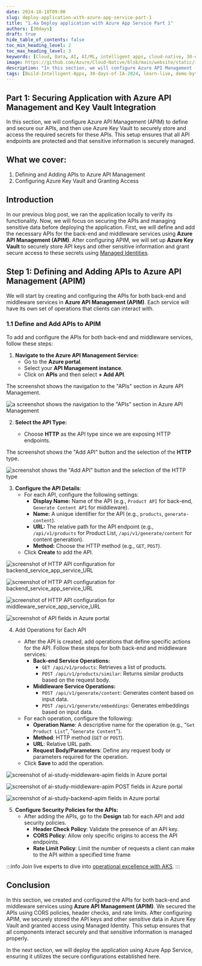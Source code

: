 ```yaml
---
date: 2024-10-10T09:00
slug: deploy-application-with-azure-app-service-part-1
title: "1.4a Deploy application with Azure App Service Part 1"
authors: [30days]
draft: true
hide_table_of_contents: false
toc_min_heading_level: 2
toc_max_heading_level: 3
keywords: [Cloud, Data, AI, AI/ML, intelligent apps, cloud-native, 30-days-2024, 30-days, enterprise apps, digital experiences, app modernization, serverless, ai apps]
image: https://github.com/Azure/Cloud-Native/blob/main/website/static/img/ogImage.png
description: "In this section, we will configure Azure API Management (APIM) to define and secure our APIs, and then use Azure Key Vault to securely store and access the required secrets for these APIs. This setup ensures that all API endpoints are protected and that sensitive information is securely managed." 
tags: [Build-Intelligent-Apps, 30-days-of-IA-2024, learn-live, demo-bytes, community-gallery, azure-kubernetes-service, azure-functions, azure-openai, azure-container-apps, azure-cosmos-db, github-copilot, github-codespaces, github-actions]
---
```


<head> 
  <meta property="og:url" content="https://azure.github.io/cloud-native/30-days-of-ia-2024/deploy-application-with-azure-app-service-part-1"/>
  <meta property="og:type" content="website"/>
  <meta property="og:title" content="**Build Intelligent Apps | AI Apps on Azure"/>
  <meta property="og:description" content="In this section, we will configure Azure API Management (APIM) to define and secure our APIs, and then use Azure Key Vault to securely store and access the required secrets for these APIs. This setup ensures that all API endpoints are protected and that sensitive information is securely managed."/>
  <meta property="og:image" content="https://github.com/Azure/Cloud-Native/blob/main/website/static/img/ogImage.png"/>
  <meta name="twitter:url" content="https://azure.github.io/Cloud-Native/30-days-of-ia-2024/deploy-application-with-azure-app-service-part-1" />
  <meta name="twitter:title" content="**Build Intelligent Apps | AI Apps on Azure" />
  <meta name="twitter:description" content="In this section, we will configure Azure API Management (APIM) to define and secure our APIs, and then use Azure Key Vault to securely store and access the required secrets for these APIs. This setup ensures that all API endpoints are protected and that sensitive information is securely managed." />
  <meta name="twitter:image" content="https://azure.github.io/Cloud-Native/img/ogImage.png" />
  <meta name="twitter:card" content="summary_large_image" />
  <meta name="twitter:creator" content="@devanshidiaries" />
  <link rel="canonical" href="https://azure.github.io/Cloud-Native/30-days-of-ia-2024/deploy-application-with-azure-app-service-part-1" />
</head>

<!-- End METADATA -->

## Part 1: Securing Application with Azure API Management and Key Vault Integration

In this section, we will configure Azure API Management (APIM) to define and secure our APIs, and then use Azure Key Vault to securely store and access the required secrets for these APIs. This setup ensures that all API endpoints are protected and that sensitive information is securely managed.

## What we cover:

1. Defining and Adding APIs to Azure API Management  
2. Configuring Azure Key Vault and Granting Access  

## Introduction

In our previous blog post, we ran the application locally to verify its functionality. Now, we will focus on securing the APIs and managing sensitive data before deploying the application. First, we will define and add the necessary APIs for the back-end and middleware services using **Azure API Management (APIM)**. After configuring APIM, we will set up **Azure Key Vault** to securely store API keys and other sensitive information and grant secure access to these secrets using [Managed Identities](https://learn.microsoft.com/azure/app-service/overview-managed-identity?tabs=portal%2Chttp?ocid=biafy25h1_30daysofia_webpage_azuremktg).

## Step 1: Defining and Adding APIs to Azure API Management (APIM)

We will start by creating and configuring the APIs for both back-end and middleware services in **Azure API Management (APIM)**. Each service will have its own set of operations that clients can interact with. 

### 1.1 Define and Add APIs to APIM 

To add and configure the APIs for both back-end and middleware services, follow these steps: 

1. **Navigate to the Azure API Management Service:**
    - Go to the **Azure portal**.
    - Select your **API Management instance**.
    - Click on **APIs** and then select **+ Add API**.

The screenshot shows the navigation to the "APIs" section in Azure API Management.

![a screenshot shows the navigation to the "APIs" section in Azure API Management](../../static/img/30-days-of-ia-2024/blogs/2024-10-10/1-4a-1.png)

2. **Select the API Type:**

    - Choose **HTTP** as the API type since we are exposing HTTP endpoints.

The screenshot shows the "Add API" button and the selection of the **HTTP** type. 

![screenshot shows the "Add API" button and the selection of the HTTP type](../../static/img/30-days-of-ia-2024/blogs/2024-10-10/1-4a-2.png)

3. **Configure the API Details**:
    - For each API, configure the following settings:
      - **Display Name:** Name of the API (e.g., `Product API` for back-end, `Generate Content API` for middleware).
      - **Name:** A unique identifier for the API (e.g., `products`, `generate-content`).
      - **URL:** The relative path for the API endpoint (e.g., `/api/v1/products` for Product List, `/api/v1/generate/content` for content generation).
      - **Method:** Choose the HTTP method (e.g., `GET`, `POST`).
    - Click **Create** to add the API.

![screenshot of HTTP API configuration for backend_service_app_service_URL](../../static/img/30-days-of-ia-2024/blogs/2024-10-10/1-4a-3.png)

![screenshot of HTTP API configuration for backend_service_app_service_URL](../../static/img/30-days-of-ia-2024/blogs/2024-10-10/1-4a-4.png)

![screenshot of HTTP API configuration for middleware_service_app_service_URL](../../static/img/30-days-of-ia-2024/blogs/2024-10-10/1-4a-5.png)

![screenshot of API fields in Azure portal](../../static/img/30-days-of-ia-2024/blogs/2024-10-10/1-4a-6.png)

  4. Add Operations for Each API

      - After the API is created, add operations that define specific actions for the API. Follow these steps for both back-end and middleware services:
        - **Back-end Service Operations:**
            - `GET /api/v1/products`: Retrieves a list of products.
            - `POST /api/v1/products/similar`: Returns similar products based on the request body.
        - **Middleware Service Operations:**
            - `POST /api/v1/generate/content`: Generates content based on input data.
            - `POST /api/v1/generate/embeddings`: Generates embeddings based on input data.
      - For each operation, configure the following:
          - **Operation Name**: A descriptive name for the operation (e.g., "`Get Product List`", "`Generate Content`").
          - **Method**: HTTP method (`GET` or `POST`).
          - **URL**: Relative URL path.
          - **Request Body/Parameters**: Define any request body or parameters required for the operation.
      - Click **Save** to add the operation.

![screenshot of ai-study-middleware-apim fields in Azure portal](../../static/img/30-days-of-ia-2024/blogs/2024-10-10/1-4a-7.png)

![screenshot of ai-study-middleware-apim POST fields in Azure portal](../../static/img/30-days-of-ia-2024/blogs/2024-10-10/1-4a-8.png)

![screenshot of ai-study-backend-apim fields in Azure portal](../../static/img/30-days-of-ia-2024/blogs/2024-10-10/1-4a-9.png)

  5. **Configure Security Policies for the APIs:**
      - After adding the APIs, go to the **Design** tab for each API and add security policies.
        - **Header Check Policy**: Validate the presence of an API key.
        - **CORS Policy**: Allow only specific origins to access the API endpoints.
        - **Rate Limit Policy**: Limit the number of requests a client can make to the API within a specified time frame  

:::info
Join live experts to dive into [operational excellence with AKS](https://aka.ms/learn-live/ep3?ocid=biafy25h1_30daysofia_webpage_azuremktg).
:::

## Conclusion 

In this section, we created and configured the APIs for both back-end and middleware services using **Azure API Management (APIM)**. We secured the APIs using CORS policies, header checks, and rate limits. After configuring APIM, we securely stored the API keys and other sensitive data in Azure Key Vault and granted access using Managed Identity. This setup ensures that all components interact securely and that sensitive information is managed properly.

In the next section, we will deploy the application using Azure App Service, ensuring it utilizes the secure configurations established here.

